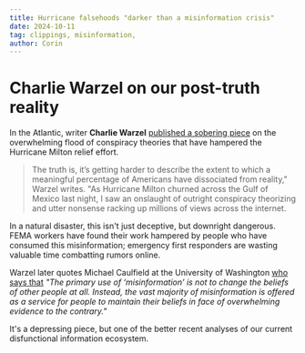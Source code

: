 ```yaml
---
title: Hurricane falsehoods "darker than a misinformation crisis"
date: 2024-10-11
tag: clippings, misinformation,
author: Corin
---
```


# Charlie Warzel on our post-truth reality

In the Atlantic, writer **Charlie Warzel** [published a sobering piece](https://www.theatlantic.com/technology/archive/2024/10/hurricane-milton-conspiracies-misinformation/680221/) on the overwhelming flood of conspiracy theories that have hampered the Hurricane Milton relief effort.

> The truth is, it’s getting harder to describe the extent to which a meaningful percentage of Americans have dissociated from reality," Warzel writes. "As Hurricane Milton churned across the Gulf of Mexico last night, I saw an onslaught of outright conspiracy theorizing and utter nonsense racking up millions of views across the internet.

In a natural disaster, this isn't just deceptive, but downright dangerous. FEMA workers have found their work hampered by people who have consumed this misinformation; emergency first responders are wasting valuable time combatting rumors online.

Warzel later quotes Michael Caulfield at the University of Washington [who says that](https://mikecaulfield.substack.com/p/copium-addicts-what-misinformation) *"The primary use of ‘misinformation’ is not to change the beliefs of other people at all. Instead, the vast majority of misinformation is offered as a service for people to maintain their beliefs in face of overwhelming evidence to the contrary."*

It's a depressing piece, but one of the better recent analyses of our current disfunctional information ecosystem.